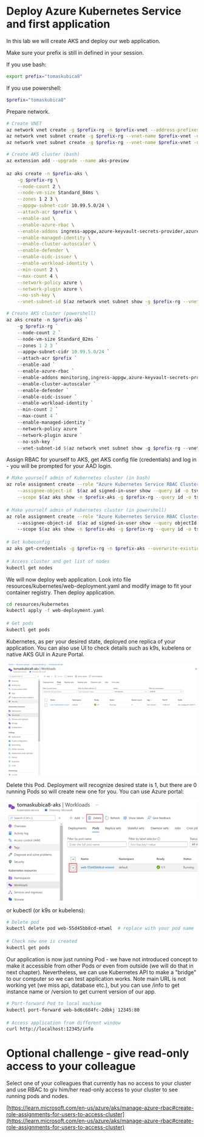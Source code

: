 # Deploy Azure Kubernetes Service and first application
In this lab we will create AKS and deploy our web application.

Make sure your prefix is still in defined in your session.

If you use bash:

```bash
export prefix="tomaskubica8"
```

If you use powershell:

```powershell
$prefix="tomaskubica8"
```

Prepare network.

```bash
# Create VNET
az network vnet create -g $prefix-rg -n $prefix-vnet --address-prefixes 10.99.0.0/16
az network vnet subnet create -g $prefix-rg --vnet-name $prefix-vnet -n aks --address-prefix 10.99.0.0/22
az network vnet subnet create -g $prefix-rg --vnet-name $prefix-vnet -n db --address-prefix 10.99.4.0/24
```

```bash
# Create AKS cluster (bash)
az extension add --upgrade --name aks-preview

az aks create -n $prefix-aks \
    -g $prefix-rg \
    --node-count 2 \
    --node-vm-size Standard_B4ms \
    --zones 1 2 3 \
    --appgw-subnet-cidr 10.99.5.0/24 \
    --attach-acr $prefix \
    --enable-aad \
    --enable-azure-rbac \
    --enable-addons ingress-appgw,azure-keyvault-secrets-provider,azure-policy \
    --enable-managed-identity \
    --enable-cluster-autoscaler \
    --enable-defender \
    --enable-oidc-issuer \
    --enable-workload-identity \
    --min-count 2 \
    --max-count 4 \
    --network-policy azure \
    --network-plugin azure \
    --no-ssh-key \
    --vnet-subnet-id $(az network vnet subnet show -g $prefix-rg --vnet-name $prefix-vnet -n aks --query id -o tsv)
```

```powershell
# Create AKS cluster (powershell)
az aks create -n $prefix-aks `
    -g $prefix-rg `
    --node-count 2 `
    --node-vm-size Standard_B2ms `
    --zones 1 2 3 `
    --appgw-subnet-cidr 10.99.5.0/24 `
    --attach-acr $prefix `
    --enable-aad `
    --enable-azure-rbac `
    --enable-addons monitoring,ingress-appgw,azure-keyvault-secrets-provider,azure-policy `
    --enable-cluster-autoscaler `
    --enable-defender `
    --enable-oidc-issuer `
    --enable-workload-identity `
    --min-count 2 `
    --max-count 4 `
    --enable-managed-identity `
    --network-policy azure `
    --network-plugin azure `
    --no-ssh-key `
    --vnet-subnet-id $(az network vnet subnet show -g $prefix-rg --vnet-name $prefix-vnet -n aks --query id -o tsv)
```

Assign RBAC for yourself to AKS, get AKS config file (credentials) and log in - you will be prompted for your AAD login.

```bash
# Make yourself admin of Kubernetes cluster (in bash)
az role assignment create --role "Azure Kubernetes Service RBAC Cluster Admin" \
    --assignee-object-id  $(az ad signed-in-user show --query id -o tsv) \
    --scope $(az aks show -n $prefix-aks -g $prefix-rg --query id -o tsv)

# Make yourself admin of Kubernetes cluster (in powershell)
az role assignment create --role "Azure Kubernetes Service RBAC Cluster Admin" `
    --assignee-object-id  $(az ad signed-in-user show --query objectId -o tsv) `
    --scope $(az aks show -n $prefix-aks -g $prefix-rg --query id -o tsv)

# Get kubeconfig
az aks get-credentials -g $prefix-rg -n $prefix-aks --overwrite-existing

# Access cluster and get list of nodes
kubectl get nodes
```

We will now deploy web application. Look into file resources/kubernetes/web-deployment.yaml and modify image to fit your container registry. Then deploy application.

```bash
cd resources/kubernetes
kubectl apply -f web-deployment.yaml

# Get pods
kubectl get pods
```

Kubernetes, as per your desired state, deployed one replica of your application. You can also use UI to check details such as k9s, kubelens or native AKS GUI in Azure Portal.

![](./images/aks01.png)

Delete this Pod. Deployment will recognize desired state is 1, but there are 0 running Pods so will create new one for you. You can use Azure portal:

![](./images/aks02.png)

or kubectl (or k9s or kubelens):

```bash
# Delete pod
kubectl delete pod web-55d45bb8cd-mtwml  # replace with your pod name

# Check new one is created
kubectl get pods
```

Our application is now just running Pod - we have not introduced concept to make it accessible from other Pods or even from outside (we will do that in next chapter). Nevertheless, we can use Kubernetes API to make a "bridge" to our computer so we can test application works. Note main URL is not working yet (we miss api, database etc.), but you can use /info to get instance name or /version to get current version of our app.

```bash
# Port-forward Pod to local machine
kubectl port-forward web-bd6c684fc-2dbkj 12345:80

# Access application from different window
curl http://localhost:12345/info
```

# Optional challenge - give read-only access to your colleague
Select one of your colleagues that currently has no access to your cluster and use RBAC to giv him/her read-only access to your cluster to see running pods and nodes.

[https://learn.microsoft.com/en-us/azure/aks/manage-azure-rbac#create-role-assignments-for-users-to-access-cluster](https://learn.microsoft.com/en-us/azure/aks/manage-azure-rbac#create-role-assignments-for-users-to-access-cluster)